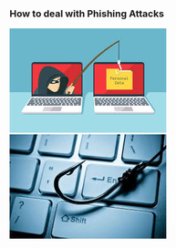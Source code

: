 ### How to deal with Phishing Attacks 
<img src = 'https://github.com/taruntiwarihp/raw_images/blob/master/phising.jpg'>
<img src = 'https://github.com/taruntiwarihp/raw_images/blob/master/phising1.jpg'>
